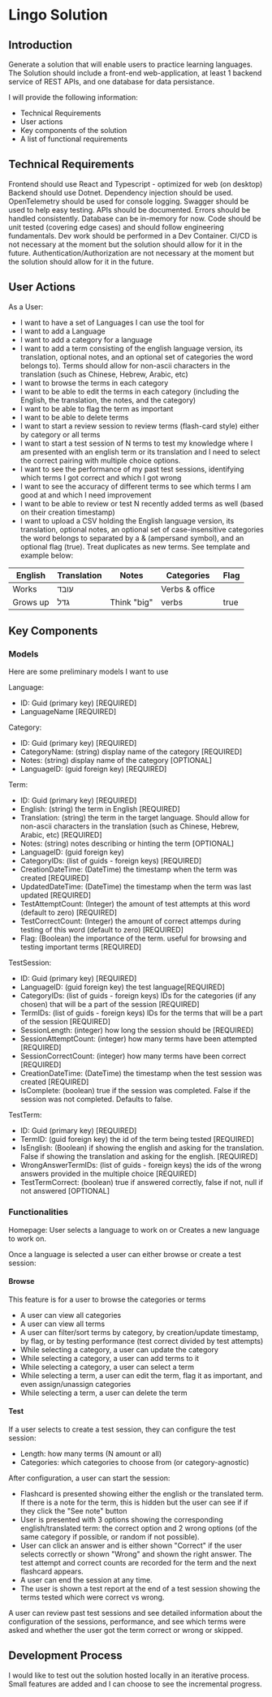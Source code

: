 # Lingo Solution

## Introduction

Generate a solution that will enable users to practice learning languages. 
The Solution should include a front-end web-application, at least 1 backend service of REST APIs,
and one database for data persistance.

I will provide the following information:

- Technical Requirements
- User actions
- Key components of the solution
- A list of functional requirements

## Technical Requirements

Frontend should use React and Typescript - optimized for web (on desktop)
Backend should use Dotnet.
Dependency injection should be used.
OpenTelemetry should be used for console logging.
Swagger should be used to help easy testing.
APIs should be documented.
Errors should be handled consistently.
Database can be in-memory for now.
Code should be unit tested (covering edge cases) and should follow engineering fundamentals.
Dev work should be performed in a Dev Container.
CI/CD is not necessary at the moment but the solution should allow for it in the future.
Authentication/Authorization are not necessary at the moment but the solution should allow for it in the future.

## User Actions

As a User:

- I want to have a set of Languages I can use the tool for
- I want to add a Language
- I want to add a category for a language
- I want to add a term consisting of the english language version, its translation, optional notes, and an optional set of categories the word belongs to). Terms should allow for non-ascii characters in the translation (such as Chinese, Hebrew, Arabic, etc)
- I want to browse the terms in each category
- I want to be able to edit the terms in each category (including the English, the translation, the notes, and the category)
- I want to be able to flag the term as important
- I want to be able to delete terms
- I want to start a review session to review terms (flash-card style) either by category or all terms
- I want to start a test session of N terms to test my knowledge where I am presented with an english term or its translation and I need to select the correct pairing with multiple choice options. 
- I want to see the performance of my past test sessions, identifying which terms I got correct and which I got wrong
- I want to see the accuracy of different terms to see which terms I am good at and which I need improvement
- I want to be able to review or test N recently added terms as well (based on their creation timestamp)
- I want to upload a CSV holding the English language version, its translation, optional notes, an optional set of case-insensitive categories the word belongs to separated by a & (ampersand symbol), and an optional flag (true). Treat duplicates as new terms. See template and example below:

| English | Translation | Notes | Categories | Flag |
|---------|-------------|-------|------------|------|
| Works | עובד |  | Verbs & office | |
| Grows up | גדל | Think "big" | verbs | true |

## Key Components

### Models

Here are some preliminary models I want to use

Language: 
- ID: Guid (primary key) [REQUIRED]
- LanguageName [REQUIRED]

Category:
- ID: Guid (primary key) [REQUIRED]
- CategoryName: (string) display name of the category [REQUIRED]
- Notes: (string) display name of the category [OPTIONAL]
- LanguageID: (guid foreign key) [REQUIRED]

Term:
- ID: Guid (primary key) [REQUIRED]
- English: (string) the term in English [REQUIRED]
- Translation: (string) the term in the target language. Should allow for non-ascii characters in the translation (such as Chinese, Hebrew, Arabic, etc) [REQUIRED]
- Notes: (string) notes describing or hinting the term [OPTIONAL]
- LanguageID: (guid foreign key)
- CategoryIDs: (list of guids - foreign keys) [REQUIRED]
- CreationDateTime: (DateTime) the timestamp when the term was created [REQUIRED]
- UpdatedDateTime: (DateTime) the timestamp when the term was last updated [REQUIRED]
- TestAttemptCount: (Integer) the amount of test attempts at this word (default to zero) [REQUIRED]
- TestCorrectCount: (Integer) the amount of correct attemps during testing of this word (default to zero) [REQUIRED]
- Flag: (Boolean) the importance of the term. useful for browsing and testing important terms [REQUIRED]

TestSession:
- ID: Guid (primary key) [REQUIRED]
- LanguageID: (guid foreign key) the test language[REQUIRED]
- CategoryIDs: (list of guids - foreign keys) IDs for the categories (if any chosen) that will be a part of the session [REQUIRED]
- TermIDs: (list of guids - foreign keys) IDs for the terms that will be a part of the session [REQUIRED]
- SessionLength: (integer) how long the session should be [REQUIRED]
- SessionAttemptCount: (integer) how many terms have been attempted [REQUIRED]
- SessionCorrectCount: (integer) how many terms have been correct [REQUIRED]
- CreationDateTime: (DateTime) the timestamp when the test session was created [REQUIRED]
- IsComplete: (boolean) true if the session was completed. False if the session was not completed. Defaults to false.

TestTerm:
- ID: Guid (primary key) [REQUIRED]
- TermID: (guid foreign key) the id of the term being tested [REQUIRED]
- IsEnglish: (Boolean) if showing the english and asking for the translation. False if showing the translation and asking for the english. [REQUIRED]
- WrongAnswerTermIDs: (list of guids - foreign keys) the ids of the wrong answers provided in the multiple choice [REQUIRED]
- TestTermCorrect: (boolean) true if answered correctly, false if not, null if not answered [OPTIONAL]

### Functionalities

Homepage: User selects a language to work on or Creates a new language to work on.

Once a language is selected a user can either browse or create a test session:

#### Browse

This feature is for a user to browse the categories or terms

- A user can view all categories
- A user can view all terms
- A user can filter/sort terms by category, by creation/update timestamp, by flag, or by testing performance (test correct divided by test attempts)
- While selecting a category, a user can update the category
- While selecting a category, a user can add terms to it
- While selecting a category, a user can select a term
- While selecting a term, a user can edit the term, flag it as important, and even assign/unassign categories
- While selecting a term, a user can delete the term

#### Test

If a user selects to create a test session, they can configure the test session:

- Length: how many terms (N amount or all)
- Categories: which categories to choose from (or category-agnostic)

After configuration, a user can start the session:

- Flashcard is presented showing either the english or the translated term. If there is a note for the term, this is hidden but the user can see if if they click the "See note" button
- User is presented with 3 options showing the corresponding english/translated term: the correct option and 2 wrong options (of the same category if possible, or random if not possible).
- User can click an answer and is either shown "Correct" if the user selects correctly or shown "Wrong" and shown the right answer. The test attempt and correct counts are recorded for the term and the next flashcard appears.
- A user can end the session at any time.
- The user is shown a test report at the end of a test session showing the terms tested which were correct vs wrong.

A user can review past test sessions and see detailed information about the configuration of the sessions, performance, and see which terms were asked and whether the user got the term correct or wrong or skipped.

## Development Process

I would like to test out the solution hosted locally in an iterative process.
Small features are added and I can choose to see the incremental progress.
